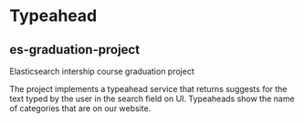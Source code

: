 # Typeahead
## es-graduation-project
Elasticsearch intership course graduation project

The project implements a typeahead service that returns suggests for the text typed by the user in the search field on UI.
Typeaheads show the name of categories that are on our website.

 
